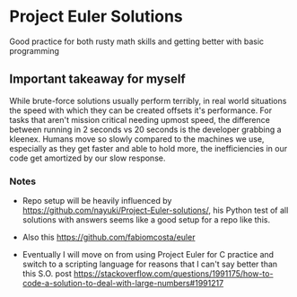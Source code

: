 # Project Euler Solutions
Good practice for both rusty math skills and getting better with basic programming

## Important takeaway for myself
While brute-force solutions usually perform terribly, in real world situations the
speed with which they can be created offsets it's performance.  For tasks that aren't mission critical
needing upmost speed, the difference between running in 2 seconds vs 20 seconds is the developer grabbing a kleenex.
Humans move so slowly compared to the machines we use, especially as they get faster and able to 
hold more, the inefficiencies in our code get amortized by our slow response.


### Notes
- Repo setup will be heavily influenced by https://github.com/nayuki/Project-Euler-solutions/,
  his Python test of all solutions with answers seems like a good setup for a repo like this.

- Also this https://github.com/fabiomcosta/euler

- Eventually I will move on from using Project Euler for C practice and switch to a scripting
  language for reasons that I can't say better than this S.O. post https://stackoverflow.com/questions/1991175/how-to-code-a-solution-to-deal-with-large-numbers#1991217


